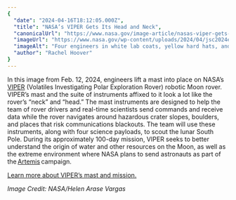 ```yaml
---
{
  "date": "2024-04-16T18:12:05.000Z",
  "title": "NASA’s VIPER Gets Its Head and Neck",
  "canonicalUrl": "https://www.nasa.gov/image-article/nasas-viper-gets-its-head-and-neck/",
  "imageUrl": "https://www.nasa.gov/wp-content/uploads/2024/04/jsc2024e013783orig.jpg",
  "imageAlt": "Four engineers in white lab coats, yellow hard hats, and blue gloves and shoe covers surround a metal rover. Two engineers stand on stepladders as they fit a mast with attached instruments onto the rover.",
  "author": "Rachel Hoover"
}
---
```


In this image from Feb. 12, 2024, engineers lift a mast into place on NASA’s [VIPER](https://www.nasa.gov/viper/overview) (Volatiles Investigating Polar Exploration Rover) robotic Moon rover. VIPER’s mast and the suite of instruments affixed to it look a lot like the rover’s “neck” and “head.” The mast instruments are designed to help the team of rover drivers and real-time scientists send commands and receive data while the rover navigates around hazardous crater slopes, boulders, and places that risk communications blackouts. The team will use these instruments, along with four science payloads, to scout the lunar South Pole. During its approximately 100-day mission, VIPER seeks to better understand the origin of water and other resources on the Moon, as well as the extreme environment where NASA plans to send astronauts as part of the [Artemis](https://www.nasa.gov/specials/artemis/) campaign.

[Learn more about VIPER’s mast and mission.](https://www.nasa.gov/general/nasa-viper-robotic-moon-rover-team-raises-its-mighty-mast/)

_Image Credit: NASA/Helen Arase Vargas_
